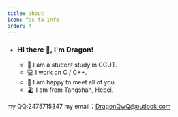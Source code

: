```yaml
---
title: about
icon: fas fa-info
order: 4
---
```

- ### Hi there 👋, I'm Dragon!

  - 🏫  I am a student study in CCUT.
  - 💻  I work on C / C++.
  - 🧠  I am happy to meet all of you.
  - 🏖️  I am from Tangshan, Hebei.

my QQ:2475715347
my email：DragonQwQ@outlook.com


